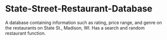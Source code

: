 # State-Street-Restaurant-Database
A database containing information such as rating, price range, and genre on the restaurants on State St., Madison, WI. Has a search and random restaurant function.
